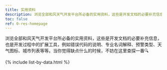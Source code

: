 ```yaml
---
title: 实用资料
description: 浏览全部和风天气开发平台所必备的实用资料，这些是开发文档的必要补充信息，也是开发过程中的扩展工具，例如错误代码的说明、专业名词解释、预警类型、天气图标、城市列表等等。当你觉得缺点什么的时候，不妨在这里查探一番。
toc: false
ref: 0-res-homepage
---
```


浏览全部和风天气开发平台所必备的实用资料，这些是开发文档的必要补充信息，也是开发过程中的扩展工具，例如错误代码的说明、专业名词解释、预警类型、天气图标、城市列表等等。当你觉得缺点什么的时候，不妨在这里查探一番🔍

{% include list-by-data.html %}